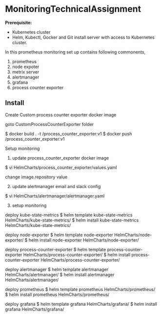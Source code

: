 # MonitoringTechnicalAssignment

**Prerequisite:**

* Kubernetes cluster
* Helm, Kubectl, Gocker and Git install server with access to Kubernetes cluster.



In this prometheus monitoring set up contains following commonents, 
1. prometheus
2. node expoter
3. metrix server
4. alertmanager
5. grafana
6. process counter exporter


## Install

Create Custom process counter exporter docker image

goto CustomProcessCounterExporter folder

  $ docker build . -t <docker-repo-url>/process_counter_exporter:v1
  $ docker push <docker-repo-url>/process_counter_exporter:v1


Setup monitoring 

1. update process_counter_exporter docker image

  $ vi HelmCharts/process_counter_exporter/values.yaml

change image.repository value

2. update alertmanager email and slack config

  $ vi HelmCharts/alertmanager/alertmanager.yaml


3. setup monitoring

deploy kube-state-metrics 
  $ helm template kube-state-metrics HelmCharts/kube-state-metrics/
  $ helm install kube-state-metrics HelmCharts/kube-state-metrics/

deploy node-exporter 
  $ helm template node-exporter HelmCharts/node-exporter/
  $ helm install node-exporter HelmCharts/node-exporter/


deploy process-counter-exporter 
  $ helm template process-counter-exporter HelmCharts/process-counter-exporter/
  $ helm install process-counter-exporter HelmCharts/process-counter-exporter/


deploy alertmanager 
  $ helm template alertmanager HelmCharts/alertmanager/
  $ helm install alertmanager HelmCharts/alertmanager/


deploy prometheus 
  $ helm template prometheus HelmCharts/prometheus/
  $ helm install prometheus HelmCharts/prometheus/


deploy grafana 
  $ helm template grafana HelmCharts/grafana/
  $ helm install grafana HelmCharts/grafana/
